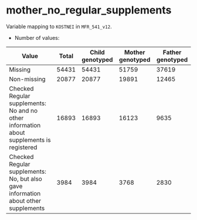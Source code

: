 # mother_no_regular_supplements
Variable mapping to `KOSTNEI` in `MFR_541_v12`.
- Number of values:

| Value | Total | Child genotyped | Mother genotyped | Father genotyped |
| ----- | ----- | --------------- | ---------------- | ---------------- |
| Missing | 54431 | 54431 | 51759 | 37619 |
| Non-missing | 20877 | 20877 | 19891 | 12465 |
| Checked Regular supplements: No and no other information about supplements is registered | 16893 | 16893 | 16123 |9635 |
| Checked Regular supplements: No, but also gave information about other supplements | 3984 | 3984 | 3768 |2830 |



